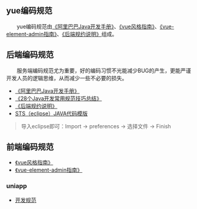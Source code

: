 ## yue编码规范
　　yue编码规范由[《阿里巴巴Java开发手册》](_media/阿里巴巴Java开发手册_v1.4.0_详尽版.pdf)、[《vue风格指南》](https://cn.vuejs.org/v2/style-guide/)、[《vue-element-admin指南》](https://panjiachen.gitee.io/vue-element-admin-site/zh/guide/)、[《后端规约说明》](yue-规约-后端规约说明.md#后端规约说明)组成。

## 后端编码规范
　　服务端编码规范尤为重要，好的编码习惯不光能减少BUG的产生，更能严谨开发人员的逻辑思维，从而减少一些不必要的损失。<br>

- [《阿里巴巴Java开发手册》](http://suo.im/4tsCsN)
- [《28个Java开发常用规范技巧总结》](https://blog.csdn.net/weixin_38405253/article/details/94690308)
- [《后端规约说明》](yue-规约-后端规约说明.md#后端规约说明)
- [STS（eclipse）JAVA代码模版](https://gitee.com/yl-yue/yue-library/raw/master/docs/_media/STS配置.epf)

> 导入eclipse即可：Import -> preferences -> 选择文件 -> Finish <br>

## 前端编码规范

- [《vue风格指南》](https://cn.vuejs.org/v2/style-guide/)
- [《vue-element-admin指南》](https://panjiachen.gitee.io/vue-element-admin-site/zh/guide/)

### uniapp
- [开发规范](https://uniapp.dcloud.io/frame)